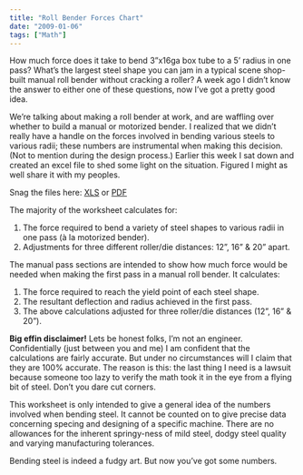 ```yaml
---
title: "Roll Bender Forces Chart"
date: "2009-01-06"
tags: ["Math"]
---
```


How much force does it take to bend 3”x16ga box tube to a 5’ radius in one pass? What’s the largest steel shape you can jam in a typical scene shop-built manual roll bender without cracking a roller? A week ago I didn’t know the answer to either one of these questions, now I’ve got a pretty good idea.

We’re talking about making a roll bender at work, and are waffling over whether to build a manual or motorized bender. I realized that we didn’t really have a handle on the forces involved in bending various steels to various radii; these numbers are instrumental when making this decision. (Not to mention during the design process.) Earlier this week I sat down and created an excel file to shed some light on the situation. Figured I might as well share it with my peoples.

Snag the files here: [XLS](http://www.scenic-shop.com/files/excel/roller_forces.xls) or [PDF](http://www.scenic-shop.com/files/excel/roller_forces.pdf)

The majority of the worksheet calculates for:

1. The force required to bend a variety of steel shapes to various radii in one pass (à la motorized bender).
2. Adjustments for three different roller/die distances: 12”, 16” & 20” apart.

The manual pass sections are intended to show how much force would be needed when making the first pass in a manual roll bender. It calculates:

1. The force required to reach the yield point of each steel shape.
2. The resultant deflection and radius achieved in the first pass.
3. The above calculations adjusted for three roller/die distances (12”, 16” & 20”).

**Big effin disclaimer!** Lets be honest folks, I’m not an engineer. Confidentially (just between you and me) I am confident that the calculations are fairly accurate. But under no circumstances will I claim that they are 100% accurate. The reason is this: the last thing I need is a lawsuit because someone too lazy to verify the math took it in the eye from a flying bit of steel. Don’t you dare cut corners.

This worksheet is only intended to give a general idea of the numbers involved when bending steel. It cannot be counted on to give precise data concerning specing and designing of a specific machine. There are no allowances for the inherent springy-ness of mild steel, dodgy steel quality and varying manufacturing tolerances.

Bending steel is indeed a fudgy art. But now you’ve got some numbers.
